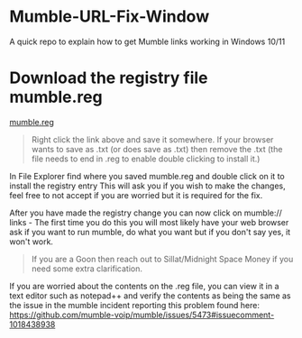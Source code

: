 # Mumble-URL-Fix-Window
A quick repo to explain how to get Mumble links working in Windows 10/11

# Download the registry file mumble.reg
[mumble.reg](https://raw.githubusercontent.com/rTiGd2/Mumble-URL-Fix-Window/main/mumble.reg)
> Right click the link above and save it somewhere. If your browser wants to save as .txt (or does save as .txt) then remove the .txt (the file needs to end in .reg to enable double clicking to install it.)

In File Explorer find where you saved mumble.reg and double click on it to install the registry entry This will ask you if you wish to make the changes, feel free to not accept if you are worried but it is required for the fix.

After you have made the registry change you can now click on mumble:// links - The first time you do this you will most likely have your web browser ask if you want to run mumble, do what you want but if you don't say yes, it won't work.


> If you are a Goon then reach out to Sillat/Midnight Space Money if you need some extra clarification.

If you are worried about the contents on the .reg file, you can view it in a text editor such as notepad++ and verify the contents as being the same as the issue in the mumble incident reporting this problem found here: https://github.com/mumble-voip/mumble/issues/5473#issuecomment-1018438938
